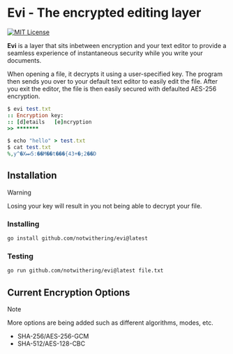 # Evi - The encrypted editing layer

[![MIT License](https://img.shields.io/badge/License-MIT-a10b31)](LICENSE)

**Evi** is a layer that sits inbetween encryption and your text editor to provide a seamless experience of instantaneous security while you write your documents.

When opening a file, it decrypts it using a user-specified key. The program then sends you over to your default text editor to easily edit the file. After you exit the editor, the file is then easily secured with defaulted AES-256 encryption.

```ruby
$ evi test.txt
:: Encryption key:
:: [d]etails   [e]ncryption
>> *******

$ echo "hello" > test.txt
$ cat test.txt
%,y^�X⏭5:��M��t���{43+�;2��D
```

## Installation

> [!WARNING]
> Losing your key will result in you not being able to decrypt your file.

### Installing

```bash
go install github.com/notwithering/evi@latest
```

### Testing

```bash
go run github.com/notwithering/evi@latest file.txt
```

## Current Encryption Options

> [!NOTE]
> More options are being added such as different algorithms, modes, etc.

- SHA-256/AES-256-GCM
- SHA-512/AES-128-CBC